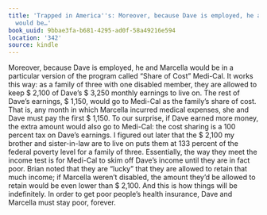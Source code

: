 ```yaml
---
title: 'Trapped in America''s: Moreover, because Dave is employed, he and Marcella
  would be…'
book_uuid: 9bbae3fa-b681-4295-ad0f-58a49216e594
location: '342'
source: kindle
---
```


Moreover, because Dave is employed, he and Marcella would be in a particular version of the program called “Share of Cost” Medi-Cal. It works this way: as a family of three with one disabled member, they are allowed to keep $ 2,100 of Dave’s $ 3,250 monthly earnings to live on. The rest of Dave’s earnings, $ 1,150, would go to Medi-Cal as the family’s share of cost. That is, any month in which Marcella incurred medical expenses, she and Dave must pay the first $ 1,150. To our surprise, if Dave earned more money, the extra amount would also go to Medi-Cal: the cost sharing is a 100 percent tax on Dave’s earnings. I figured out later that the $ 2,100 my brother and sister-in-law are to live on puts them at 133 percent of the federal poverty level for a family of three. Essentially, the way they meet the income test is for Medi-Cal to skim off Dave’s income until they are in fact poor. Brian noted that they are “lucky” that they are allowed to retain that much income; if Marcella weren’t disabled, the amount they’d be allowed to retain would be even lower than $ 2,100. And this is how things will be indefinitely. In order to get poor people’s health insurance, Dave and Marcella must stay poor, forever.